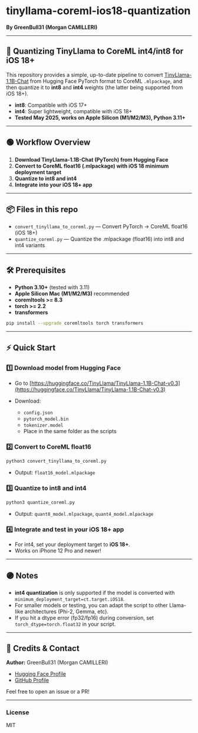 # tinyllama-coreml-ios18-quantization

**By GreenBull31 (Morgan CAMILLERI)**

---

## 🚀 Quantizing TinyLlama to CoreML int4/int8 for iOS 18+

This repository provides a simple, up-to-date pipeline to convert [TinyLlama-1.1B-Chat](https://huggingface.co/TinyLlama/TinyLlama-1.1B-Chat-v0.3) from Hugging Face PyTorch format to CoreML `.mlpackage`, and then quantize it to **int8** and **int4** weights (the latter being supported from iOS 18+).

* **int8**: Compatible with iOS 17+
* **int4**: Super lightweight, compatible with iOS 18+
* **Tested May 2025, works on Apple Silicon (M1/M2/M3), Python 3.11+**

---

## 🟢 Workflow Overview

1. **Download TinyLlama-1.1B-Chat (PyTorch) from Hugging Face**
2. **Convert to CoreML float16 (.mlpackage) with iOS 18 minimum deployment target**
3. **Quantize to int8 and int4**
4. **Integrate into your iOS 18+ app**

---

## 📦 Files in this repo

* `convert_tinyllama_to_coreml.py` — Convert PyTorch → CoreML float16 (iOS 18+)
* `quantize_coreml.py` — Quantize the .mlpackage (float16) into int8 and int4 variants

---

## 🛠️ Prerequisites

* **Python 3.10+** (tested with 3.11)
* **Apple Silicon Mac (M1/M2/M3)** recommended
* **coremltools >= 8.3**
* **torch >= 2.2**
* **transformers**

```bash
pip install --upgrade coremltools torch transformers
```

---

## ⚡ Quick Start

### 1️⃣ Download model from Hugging Face

* Go to [https://huggingface.co/TinyLlama/TinyLlama-1.1B-Chat-v0.3](https://huggingface.co/TinyLlama/TinyLlama-1.1B-Chat-v0.3)
* Download:

  * `config.json`
  * `pytorch_model.bin`
  * `tokenizer.model`
  * Place in the same folder as the scripts

### 2️⃣ Convert to CoreML float16

```bash
python3 convert_tinyllama_to_coreml.py
```

* Output: `float16_model.mlpackage`

### 3️⃣ Quantize to int8 and int4

```bash
python3 quantize_coreml.py
```

* Output: `quant8_model.mlpackage`, `quant4_model.mlpackage`

### 4️⃣ Integrate and test in your iOS 18+ app

* For int4, set your deployment target to **iOS 18+**.
* Works on iPhone 12 Pro and newer!

---

## 🟣 Notes

* **int4 quantization** is only supported if the model is converted with `minimum_deployment_target=ct.target.iOS18`.
* For smaller models or testing, you can adapt the script to other Llama-like architectures (Phi-2, Gemma, etc).
* If you hit a dtype error (fp32/fp16) during conversion, set `torch_dtype=torch.float32` in your script.

---

## 🦾 Credits & Contact

**Author:** GreenBull31 (Morgan CAMILLERI)

* [Hugging Face Profile](https://huggingface.co/GreenBull31)
* [GitHub Profile](https://github.com/GreenBull31)

Feel free to open an issue or a PR!

---

### License

MIT
